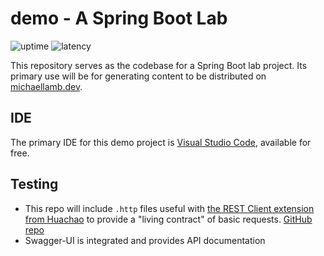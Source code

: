 # demo - A Spring Boot Lab

![uptime](https://status.michaellamb.dev/api/badge/10/uptime/24)
![latency](https://status.michaellamb.dev/api/badge/10/ping/24)

This repository serves as the codebase for a Spring Boot lab project. Its primary use will be for generating content to be distributed on [michaellamb.dev](https://michaellamb.dev).

## IDE

The primary IDE for this demo project is [Visual Studio Code](https://code.visualstudio.com/), available for free.

## Testing

- This repo will include `.http` files useful with [the REST Client extension from Huachao](https://marketplace.visualstudio.com/items?itemName=humao.rest-client) to provide a "living contract" of basic requests. [GitHub repo](https://github.com/Huachao/vscode-restclient)
- Swagger-UI is integrated and provides API documentation
